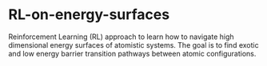 # RL-on-energy-surfaces
Reinforcement Learning (RL) approach to learn how to navigate high dimensional energy surfaces of atomistic systems. The goal is to find exotic and low energy barrier transition pathways between atomic configurations.
